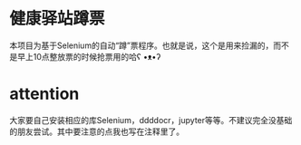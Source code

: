 # 健康驿站蹲票

本项目为基于Selenium的自动“蹲”票程序。也就是说，这个是用来捡漏的，而不是早上10点整放票的时候抢票用的哈ʕ •ᴥ•ʔ

# attention
大家要自己安装相应的库Selenium，ddddocr，jupyter等等。不建议完全没基础的朋友尝试。其中要注意的点我也写在注释里了。
